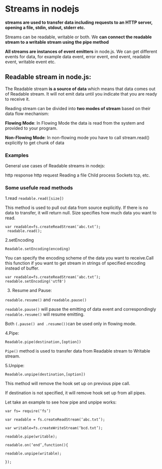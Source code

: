 # Streams in nodejs

**streams are used to transfer data including requests to an HTTP server, opening a file, stdin, stdout, stderr etc.**

Streams can be readable, writable or both. We **can connect the readable stream to a writable stream using the pipe method**

**All streams are instances of event emitters** in node.js. We can get different events for data, for example  data event, error event, end event, readable event, writable event etc.

## Readable stream in node.js:

The Readable stream **is a source of data** which means that data comes out of Readable stream. It will not emit data until you indicate that you are ready to receive it.

Reading stream can be divided into **two modes of stream** based on their data flow mechanism:

**Flowing Mode**: In Flowing Mode the data is read from the system and provided to your program.

**Non-Flowing Mode**:  In non-flowing mode you have to call stream.read() explicitly to get chunk of data

### Examples
General use cases of Readable streams in nodejs:

http response
http request
Reading a file
Child process
Sockets tcp, etc.

### Some usefule read methods
1.read
`readable.read([size])`

This method is used to pull out data from source explicitly. If there is no data to transfer, it will return null. Size specifies how much data you want to read.

```javascript=
var readable=fs.createReadStream(‘abc.txt’);
 readable.read();
```
 2.setEncoding

 `Readable.setEncoding(encoding)`

 You can specify the encoding scheme of the data you want to receive.Call this function if you want to get stream in strings of specified encoding instead of buffer.
 
 ```javascript=
 var readable=fs.createReadStream(‘abc.txt’);
 readable.setEncoding('utf8')
 ```
 
 3. Resume and  Pause:

`readable.resume()` and `readable.pause()`

`readable.pause()` will pause the emitting of data event and correspondingly `readable.resume()` will resume emitting.

Both `(.pause() and .resume())`can be used only in flowing mode.
 
 
 
4.Pipe:

`Readable.pipe(destination,[option])`

`Pipe()` method is used to transfer data from Readable stream to Writable stream.

5.Unpipe:

`Readable.unpipe(destination,[option])`

This method will remove the hook set up on previous pipe call.

If destination is not specified, it will remove hook set up from all pipes.

Let take an example to see how pipe and unpipe works:

```javascript=
var fs= require(‘fs’)
 
var readable = fs.createReadStream(‘abc.txt’);
 
var writable=fs.createWriteStream(‘bcd.txt’);
 
readable.pipe(writable);
 
readable.on(‘end’,function(){
 
readable.unpipe(writable);
 
});
```